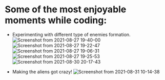 # Some of the most enjoyable moments while coding:

- Experimenting with different type of enemies formation.
![Screenshot from 2021-08-27 19-40-00](https://user-images.githubusercontent.com/83907621/131187338-7f6fd9f0-0795-4a4e-b882-26e1293897b7.png)
![Screenshot from 2021-08-27 19-22-47](https://user-images.githubusercontent.com/83907621/131187427-36093215-a01b-4739-8488-fc231bd11f87.png)
![Screenshot from 2021-08-27 19-06-31](https://user-images.githubusercontent.com/83907621/131187478-60b79c70-8055-4515-87ed-a0ef0871ddf5.png)
![Screenshot from 2021-08-27 19-25-53](https://user-images.githubusercontent.com/83907621/131187641-06042113-1031-4ea3-979b-0d3757ca335b.png)
![Screenshot from 2021-08-30 20-17-43](https://user-images.githubusercontent.com/83907621/131393025-2ed31bea-0fb2-46a5-a693-eda0e42f7dd6.png)

- Making the aliens got crazy!
![Screenshot from 2021-08-31 10-14-38](https://user-images.githubusercontent.com/83907621/131476676-f798345c-8f7c-448d-9b96-9b0ee275c23e.png)




